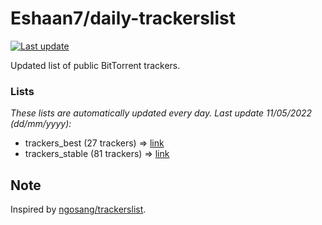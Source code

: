 
# Eshaan7/daily-trackerslist 

[![Last update](https://img.shields.io/badge/Last%20update-11/05/2022-blue.svg)](#)

Updated list of public BitTorrent trackers.

### Lists
*These lists are automatically updated every day. Last update 11/05/2022 (_dd/mm/yyyy_):*

* trackers_best (27 trackers) => [link](https://raw.githubusercontent.com/eshaan7/daily-trackerslist/master/trackers_best.txt)
* trackers_stable (81 trackers) => [link](https://raw.githubusercontent.com/eshaan7/daily-trackerslist/master/trackers_stable.txt)

## Note

Inspired by [ngosang/trackerslist](https://github.com/ngosang/trackerslist).

